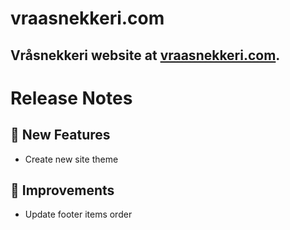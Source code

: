 # vraasnekkeri.com
## Vråsnekkeri website at [vraasnekkeri.com](https://www.vraasnekkeri.com).

# Release Notes
## 🎉 New Features
- Create new site theme

## 🔨 Improvements
- Update footer items order

